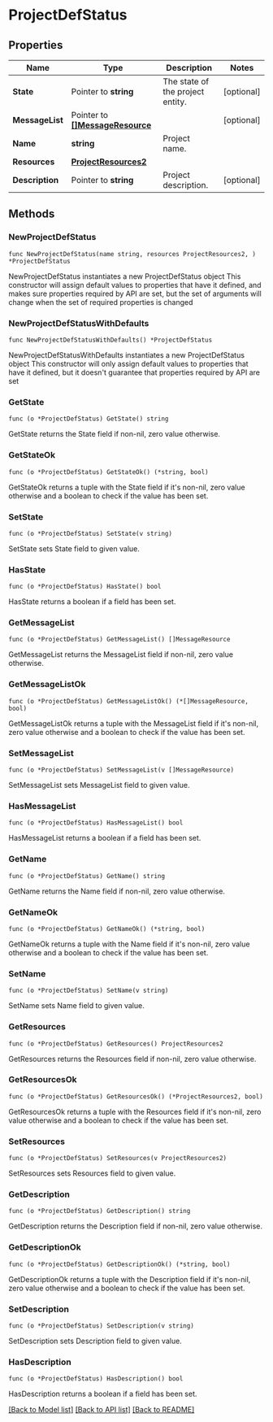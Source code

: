 # ProjectDefStatus

## Properties

Name | Type | Description | Notes
------------ | ------------- | ------------- | -------------
**State** | Pointer to **string** | The state of the project entity. | [optional] 
**MessageList** | Pointer to [**[]MessageResource**](MessageResource.md) |  | [optional] 
**Name** | **string** | Project name. | 
**Resources** | [**ProjectResources2**](ProjectResources2.md) |  | 
**Description** | Pointer to **string** | Project description. | [optional] 

## Methods

### NewProjectDefStatus

`func NewProjectDefStatus(name string, resources ProjectResources2, ) *ProjectDefStatus`

NewProjectDefStatus instantiates a new ProjectDefStatus object
This constructor will assign default values to properties that have it defined,
and makes sure properties required by API are set, but the set of arguments
will change when the set of required properties is changed

### NewProjectDefStatusWithDefaults

`func NewProjectDefStatusWithDefaults() *ProjectDefStatus`

NewProjectDefStatusWithDefaults instantiates a new ProjectDefStatus object
This constructor will only assign default values to properties that have it defined,
but it doesn't guarantee that properties required by API are set

### GetState

`func (o *ProjectDefStatus) GetState() string`

GetState returns the State field if non-nil, zero value otherwise.

### GetStateOk

`func (o *ProjectDefStatus) GetStateOk() (*string, bool)`

GetStateOk returns a tuple with the State field if it's non-nil, zero value otherwise
and a boolean to check if the value has been set.

### SetState

`func (o *ProjectDefStatus) SetState(v string)`

SetState sets State field to given value.

### HasState

`func (o *ProjectDefStatus) HasState() bool`

HasState returns a boolean if a field has been set.

### GetMessageList

`func (o *ProjectDefStatus) GetMessageList() []MessageResource`

GetMessageList returns the MessageList field if non-nil, zero value otherwise.

### GetMessageListOk

`func (o *ProjectDefStatus) GetMessageListOk() (*[]MessageResource, bool)`

GetMessageListOk returns a tuple with the MessageList field if it's non-nil, zero value otherwise
and a boolean to check if the value has been set.

### SetMessageList

`func (o *ProjectDefStatus) SetMessageList(v []MessageResource)`

SetMessageList sets MessageList field to given value.

### HasMessageList

`func (o *ProjectDefStatus) HasMessageList() bool`

HasMessageList returns a boolean if a field has been set.

### GetName

`func (o *ProjectDefStatus) GetName() string`

GetName returns the Name field if non-nil, zero value otherwise.

### GetNameOk

`func (o *ProjectDefStatus) GetNameOk() (*string, bool)`

GetNameOk returns a tuple with the Name field if it's non-nil, zero value otherwise
and a boolean to check if the value has been set.

### SetName

`func (o *ProjectDefStatus) SetName(v string)`

SetName sets Name field to given value.


### GetResources

`func (o *ProjectDefStatus) GetResources() ProjectResources2`

GetResources returns the Resources field if non-nil, zero value otherwise.

### GetResourcesOk

`func (o *ProjectDefStatus) GetResourcesOk() (*ProjectResources2, bool)`

GetResourcesOk returns a tuple with the Resources field if it's non-nil, zero value otherwise
and a boolean to check if the value has been set.

### SetResources

`func (o *ProjectDefStatus) SetResources(v ProjectResources2)`

SetResources sets Resources field to given value.


### GetDescription

`func (o *ProjectDefStatus) GetDescription() string`

GetDescription returns the Description field if non-nil, zero value otherwise.

### GetDescriptionOk

`func (o *ProjectDefStatus) GetDescriptionOk() (*string, bool)`

GetDescriptionOk returns a tuple with the Description field if it's non-nil, zero value otherwise
and a boolean to check if the value has been set.

### SetDescription

`func (o *ProjectDefStatus) SetDescription(v string)`

SetDescription sets Description field to given value.

### HasDescription

`func (o *ProjectDefStatus) HasDescription() bool`

HasDescription returns a boolean if a field has been set.


[[Back to Model list]](../README.md#documentation-for-models) [[Back to API list]](../README.md#documentation-for-api-endpoints) [[Back to README]](../README.md)


